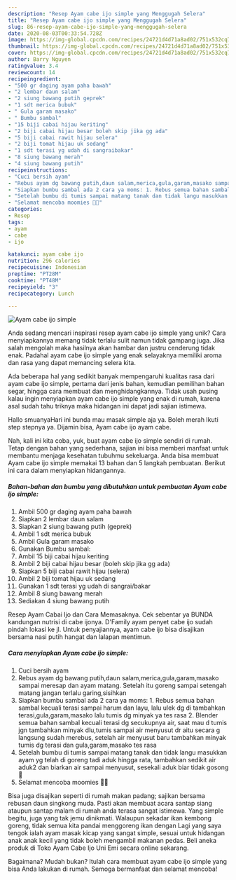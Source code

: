 ```yaml
---
description: "Resep Ayam cabe ijo simple yang Menggugah Selera"
title: "Resep Ayam cabe ijo simple yang Menggugah Selera"
slug: 86-resep-ayam-cabe-ijo-simple-yang-menggugah-selera
date: 2020-08-03T00:33:54.728Z
image: https://img-global.cpcdn.com/recipes/24721d4d71a8ad02/751x532cq70/ayam-cabe-ijo-simple-foto-resep-utama.jpg
thumbnail: https://img-global.cpcdn.com/recipes/24721d4d71a8ad02/751x532cq70/ayam-cabe-ijo-simple-foto-resep-utama.jpg
cover: https://img-global.cpcdn.com/recipes/24721d4d71a8ad02/751x532cq70/ayam-cabe-ijo-simple-foto-resep-utama.jpg
author: Barry Nguyen
ratingvalue: 3.4
reviewcount: 14
recipeingredient:
- "500 gr daging ayam paha bawah"
- "2 lembar daun salam"
- "2 siung bawang putih geprek"
- "1 sdt merica bubuk"
- " Gula garam masako"
- " Bumbu sambal"
- "15 biji cabai hijau keriting"
- "2 biji cabai hijau besar boleh skip jika gg ada"
- "5 biji cabai rawit hijau selera"
- "2 biji tomat hijau uk sedang"
- "1 sdt terasi yg udah di sangraibakar"
- "8 siung bawang merah"
- "4 siung bawang putih"
recipeinstructions:
- "Cuci bersih ayam"
- "Rebus ayam dg bawang putih,daun salam,merica,gula,garam,masako sampai meresap dan ayam matang. Setelah itu goreng sampai setengah matang jangan terlalu garing,sisihkan"
- "Siapkan bumbu sambal ada 2 cara ya moms: 1. Rebus semua bahan sambal kecuali terasi sampai harum dan layu, lalu ulek dg di tambahkan terasi,gula,garam,masako lalu tumis dg minyak ya tes rasa 2. Blender semua bahan sambal kecuali terasi dg secukupnya air, saat mau d tumis jgn tambahkan minyak dlu,tumis sampai air menyusut dr aitu secara g langsung sudah merebus, setelah air menyusut baru tambahkan minyak tumis dg terasi dan gula,garam,masako tes rasa"
- "Setelah bumbu di tumis sampai matang tanak dan tidak langu masukkan ayam yg telah di goreng tadi aduk hingga rata, tambahkan sedikit air aduk2 dan biarkan air sampai menyusut, sesekali aduk biar tidak gosong 🥰"
- "Selamat mencoba moomies 🥰😘"
categories:
- Resep
tags:
- ayam
- cabe
- ijo

katakunci: ayam cabe ijo 
nutrition: 296 calories
recipecuisine: Indonesian
preptime: "PT28M"
cooktime: "PT48M"
recipeyield: "3"
recipecategory: Lunch

---
```



![Ayam cabe ijo simple](https://img-global.cpcdn.com/recipes/24721d4d71a8ad02/751x532cq70/ayam-cabe-ijo-simple-foto-resep-utama.jpg)

Anda sedang mencari inspirasi resep ayam cabe ijo simple yang unik? Cara menyiapkannya memang tidak terlalu sulit namun tidak gampang juga. Jika salah mengolah maka hasilnya akan hambar dan justru cenderung tidak enak. Padahal ayam cabe ijo simple yang enak selayaknya memiliki aroma dan rasa yang dapat memancing selera kita.

Ada beberapa hal yang sedikit banyak mempengaruhi kualitas rasa dari ayam cabe ijo simple, pertama dari jenis bahan, kemudian pemilihan bahan segar, hingga cara membuat dan menghidangkannya. Tidak usah pusing kalau ingin menyiapkan ayam cabe ijo simple yang enak di rumah, karena asal sudah tahu triknya maka hidangan ini dapat jadi sajian istimewa.

Hallo smuanyaHari ini bunda mau masak simple aja ya. Boleh merah Ikuti step stepnya ya. Dijamin bisa, Ayam cabe ijo ayam cabe.


Nah, kali ini kita coba, yuk, buat ayam cabe ijo simple sendiri di rumah. Tetap dengan bahan yang sederhana, sajian ini bisa memberi manfaat untuk membantu menjaga kesehatan tubuhmu sekeluarga. Anda bisa membuat Ayam cabe ijo simple memakai 13 bahan dan 5 langkah pembuatan. Berikut ini cara dalam menyiapkan hidangannya.

<!--inarticleads1-->

##### Bahan-bahan dan bumbu yang dibutuhkan untuk pembuatan Ayam cabe ijo simple:

1. Ambil 500 gr daging ayam paha bawah
1. Siapkan 2 lembar daun salam
1. Siapkan 2 siung bawang putih (geprek)
1. Ambil 1 sdt merica bubuk
1. Ambil  Gula garam masako
1. Gunakan  Bumbu sambal:
1. Ambil 15 biji cabai hijau keriting
1. Ambil 2 biji cabai hijau besar (boleh skip jika gg ada)
1. Siapkan 5 biji cabai rawit hijau (selera)
1. Ambil 2 biji tomat hijau uk sedang
1. Gunakan 1 sdt terasi yg udah di sangrai/bakar
1. Ambil 8 siung bawang merah
1. Sediakan 4 siung bawang putih


Resep Ayam Cabai Ijo dan Cara Memasaknya. Cek sebentar ya BUNDA kandungan nutrisi di cabe ijonya. D&#39;Family ayam penyet cabe ijo sudah pindah lokasi ke jl. Untuk penyajiannya, ayam cabe ijo bisa disajikan bersama nasi putih hangat dan lalapan mentimun. 

<!--inarticleads2-->

##### Cara menyiapkan Ayam cabe ijo simple:

1. Cuci bersih ayam
1. Rebus ayam dg bawang putih,daun salam,merica,gula,garam,masako sampai meresap dan ayam matang. Setelah itu goreng sampai setengah matang jangan terlalu garing,sisihkan
1. Siapkan bumbu sambal ada 2 cara ya moms: 1. Rebus semua bahan sambal kecuali terasi sampai harum dan layu, lalu ulek dg di tambahkan terasi,gula,garam,masako lalu tumis dg minyak ya tes rasa 2. Blender semua bahan sambal kecuali terasi dg secukupnya air, saat mau d tumis jgn tambahkan minyak dlu,tumis sampai air menyusut dr aitu secara g langsung sudah merebus, setelah air menyusut baru tambahkan minyak tumis dg terasi dan gula,garam,masako tes rasa
1. Setelah bumbu di tumis sampai matang tanak dan tidak langu masukkan ayam yg telah di goreng tadi aduk hingga rata, tambahkan sedikit air aduk2 dan biarkan air sampai menyusut, sesekali aduk biar tidak gosong 🥰
1. Selamat mencoba moomies 🥰😘


Bisa juga disajikan seperti di rumah makan padang; sajikan bersama rebusan daun singkong muda. Pasti akan membuat acara santap siang ataupun santap malam di rumah anda terasa sangat istimewa. Yang simple begitu, juga yang tak jemu dinikmati. Walaupun sekadar ikan kembong goreng, tidak semua kita pandai menggoreng ikan dengan Lagi yang saya tengok ialah ayam masak kicap yang sangat simple, sesuai untuk hidangan anak anak kecil yang tidak boleh mengambil makanan pedas. Beli aneka produk di Toko Ayam Cabe Ijo Uni Emi secara online sekarang. 

Bagaimana? Mudah bukan? Itulah cara membuat ayam cabe ijo simple yang bisa Anda lakukan di rumah. Semoga bermanfaat dan selamat mencoba!
